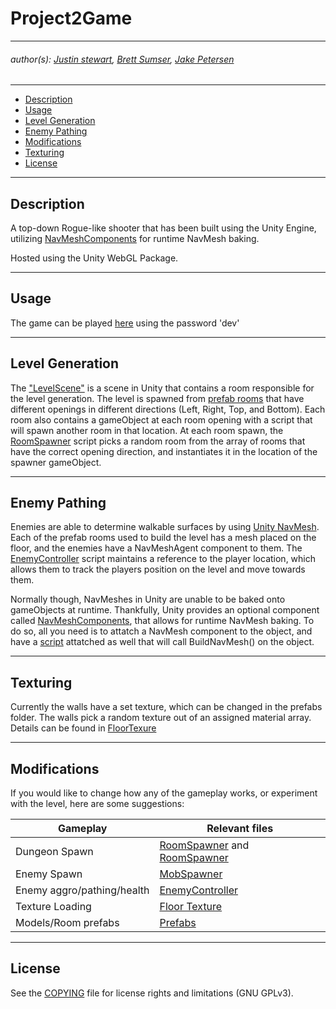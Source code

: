 # Project2Game

---
   ###### author(s): [Justin stewart](https://github.com/stewartjustinl), [Brett Sumser](https://github.com/bsumser), [Jake Petersen](https://github.com/jpeter17)

---
- [Description](#description)
- [Usage](#usage)
- [Level Generation](#levelgeneration)
- [Enemy Pathing](#enemypathing)
- [Modifications](#modifications)
- [Texturing](#texturing)
- [License](#license)
---
## Description

A top-down Rogue-like shooter that has been built using the Unity Engine, utilizing 
[NavMeshComponents](https://github.com/Unity-Technologies/NavMeshComponents) for runtime NavMesh baking. 

Hosted using the Unity WebGL Package. 

---
## Usage 

The game can be played [here](https://veph.itch.io/project-2) using the password 'dev'

---
## Level Generation 

The ["LevelScene"](https://github.com/stewartjustinl/Project2Game/blob/main/Game/Assets/Scenes/LevelScene.unity) 
is a scene in Unity that contains a room responsible for the level generation. The level is spawned from [prefab rooms](https://github.com/stewartjustinl/Project2Game/tree/main/Game/Assets/Prefabs) that have different openings 
in different directions (Left, Right, Top, and Bottom). Each room also contains a gameObject at each room opening 
with a script that will spawn another room in that location. At each room spawn, the [RoomSpawner](https://github.com/stewartjustinl/Project2Game/blob/main/Game/Assets/Scripts/RoomSpawner.cs) script picks a random room from the 
array of rooms that have the correct opening direction, and instantiates it in the location of the spawner 
gameObject.

---
##  Enemy Pathing
Enemies are able to determine walkable surfaces by using [Unity NavMesh](https://docs.unity3d.com/Manual/nav-BuildingNavMesh.html). Each of the prefab rooms used to build the level has a mesh placed on the floor, and
the enemies have a NavMeshAgent component to them. The [EnemyController](https://github.com/stewartjustinl/Project2Game/blob/main/Game/Assets/Scripts/EnemyController.cs) script maintains a reference to the player location,
which allows them to track the players position on the level and move towards them.

Normally though, NavMeshes in Unity are unable to be baked onto gameObjects at runtime. Thankfully, Unity provides
an optional component called
[NavMeshComponents](https://github.com/Unity-Technologies/NavMeshComponents), 
that allows for runtime NavMesh baking. To do so, all you need is to attatch a NavMesh component to the object,
and have a [script](https://github.com/stewartjustinl/Project2Game/blob/main/Game/Assets/Scripts/NavMeshBaker.cs) 
attatched as well that will call BuildNavMesh() on the object.

---
## Texturing

Currently the walls have a set texture, which can be changed in the prefabs folder. The walls pick a random texture out
of an assigned material array. Details can be found in [FloorTexure](https://github.com/stewartjustinl/Project2Game/blob/main/Game/Assets/Scripts/FloorTexture.cs)

---
## Modifications 

If you would like to change how any of the gameplay works, or experiment with the level, here are some suggestions:

Gameplay | Relevant files
------------ | -------------
Dungeon Spawn | [RoomSpawner](https://github.com/stewartjustinl/Project2Game/blob/main/Game/Assets/Scripts/RoomSpawner.cs) and [RoomSpawner](https://github.com/stewartjustinl/Project2Game/blob/main/Game/Assets/Scripts/RoomSpawner.cs)
Enemy Spawn | [MobSpawner](https://github.com/stewartjustinl/Project2Game/blob/main/Game/Assets/Scripts/MobSpawner.cs)
Enemy aggro/pathing/health | [EnemyController](https://github.com/stewartjustinl/Project2Game/blob/main/Game/Assets/Scripts/EnemyController.cs)
Texture Loading | [Floor Texture](https://github.com/stewartjustinl/Project2Game/blob/main/Game/Assets/Scripts/FloorTexture.cs)
Models/Room prefabs | [Prefabs](https://github.com/stewartjustinl/Project2Game/tree/main/Game/Assets/Prefabs)

---
## License

See the [COPYING](COPYING) file for license rights and limitations (GNU GPLv3).
